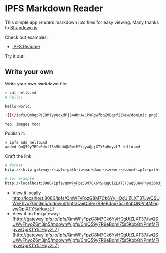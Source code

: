 # IPFS Markdown Reader

This simple app renders markdown ipfs files for easy viewing.
Many thanks to <a href="http://strapdownjs.com/">Strapdown.js</a>.

Check out examples:
- [IPFS Readme](mdown#/ipfs/QmfQ75DjAxYzxMP2hdm6o4wFwZS5t7uorEZ2pX9AKXEg2u)

Try it out!

## Write your own


Write your own markdown file:

```sh
> cat hello.md
# hello!

hello world.

![](/ipfs/QmRgpPeEDMTyyUqxdPj54AhnAxCPXRgwfbqZMBqsfiZWew/dominic.png)

Yep, images too!
```

Publish it:
```
> ipfs add hello.md
added QmQ59y7R9eBdmi75s5KobQNPmtMFigywQpjXTY5aHqyzL7 hello.md
```

Craft the link:
```sh
# format
http://<http gateway>/<ipfs-path-to-markdown-viewer>/mdown#<ipfs-path-to-file>

# for example
http://localhost:8080/ipfs/QmWFyFpzG8M7Ck6YyHQgUiZLXT37JwQSUWvFhyoZ6m3jn5/mdown#/ipfs/QmQ59y7R9eBdmi75s5KobQNPmtMFigywQpjXTY5aHqyzL7
```

- View it locally: [http://localhost:8080/ipfs/QmWFyFpzG8M7Ck6YyHQgUiZLXT37JwQSUWvFhyoZ6m3jn5/mdown#/ipfs/QmQ59y7R9eBdmi75s5KobQNPmtMFigywQpjXTY5aHqyzL7](http://localhost:8080/ipfs/QmWFyFpzG8M7Ck6YyHQgUiZLXT37JwQSUWvFhyoZ6m3jn5/mdown#/ipfs/QmQ59y7R9eBdmi75s5KobQNPmtMFigywQpjXTY5aHqyzL7)
- View it on the gateway: [http://gateway.ipfs.io/ipfs/QmWFyFpzG8M7Ck6YyHQgUiZLXT37JwQSUWvFhyoZ6m3jn5/mdown#/ipfs/QmQ59y7R9eBdmi75s5KobQNPmtMFigywQpjXTY5aHqyzL7](http://gateway.ipfs.io/ipfs/QmWFyFpzG8M7Ck6YyHQgUiZLXT37JwQSUWvFhyoZ6m3jn5/mdown#/ipfs/QmQ59y7R9eBdmi75s5KobQNPmtMFigywQpjXTY5aHqyzL7)
